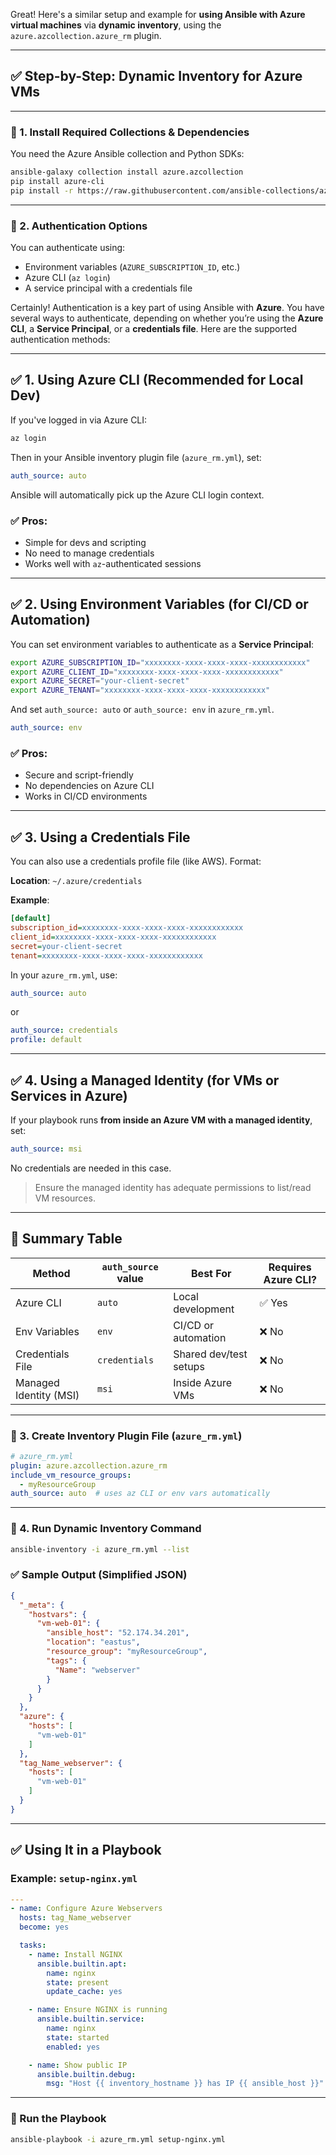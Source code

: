 Great! Here's a similar setup and example for **using Ansible with Azure virtual machines** via **dynamic inventory**, using the `azure.azcollection.azure_rm` plugin.

---

## ✅ Step-by-Step: Dynamic Inventory for Azure VMs

---

### 🔹 1. **Install Required Collections & Dependencies**

You need the Azure Ansible collection and Python SDKs:

```bash
ansible-galaxy collection install azure.azcollection
pip install azure-cli
pip install -r https://raw.githubusercontent.com/ansible-collections/azure.azcollection/main/requirements-azure.txt
```

---

### 🔹 2. **Authentication Options**

You can authenticate using:

* Environment variables (`AZURE_SUBSCRIPTION_ID`, etc.)
* Azure CLI (`az login`)
* A service principal with a credentials file

Certainly! Authentication is a key part of using Ansible with **Azure**. You have several ways to authenticate, depending on whether you’re using the **Azure CLI**, a **Service Principal**, or a **credentials file**. Here are the supported authentication methods:

---

## ✅ 1. **Using Azure CLI (Recommended for Local Dev)**

If you've logged in via Azure CLI:

```bash
az login
```

Then in your Ansible inventory plugin file (`azure_rm.yml`), set:

```yaml
auth_source: auto
```

Ansible will automatically pick up the Azure CLI login context.

### ✅ Pros:

* Simple for devs and scripting
* No need to manage credentials
* Works well with `az`-authenticated sessions

---

## ✅ 2. **Using Environment Variables (for CI/CD or Automation)**

You can set environment variables to authenticate as a **Service Principal**:

```bash
export AZURE_SUBSCRIPTION_ID="xxxxxxxx-xxxx-xxxx-xxxx-xxxxxxxxxxxx"
export AZURE_CLIENT_ID="xxxxxxxx-xxxx-xxxx-xxxx-xxxxxxxxxxxx"
export AZURE_SECRET="your-client-secret"
export AZURE_TENANT="xxxxxxxx-xxxx-xxxx-xxxx-xxxxxxxxxxxx"
```

And set `auth_source: auto` or `auth_source: env` in `azure_rm.yml`.

```yaml
auth_source: env
```

### ✅ Pros:

* Secure and script-friendly
* No dependencies on Azure CLI
* Works in CI/CD environments

---

## ✅ 3. **Using a Credentials File**

You can also use a credentials profile file (like AWS). Format:

**Location**: `~/.azure/credentials`

**Example**:

```ini
[default]
subscription_id=xxxxxxxx-xxxx-xxxx-xxxx-xxxxxxxxxxxx
client_id=xxxxxxxx-xxxx-xxxx-xxxx-xxxxxxxxxxxx
secret=your-client-secret
tenant=xxxxxxxx-xxxx-xxxx-xxxx-xxxxxxxxxxxx
```

In your `azure_rm.yml`, use:

```yaml
auth_source: auto
```

or

```yaml
auth_source: credentials
profile: default
```

---

## ✅ 4. **Using a Managed Identity (for VMs or Services in Azure)**

If your playbook runs **from inside an Azure VM with a managed identity**, set:

```yaml
auth_source: msi
```

No credentials are needed in this case.

> Ensure the managed identity has adequate permissions to list/read VM resources.

---

## 🔐 Summary Table

| Method                 | `auth_source` value | Best For               | Requires Azure CLI? |
| ---------------------- | ------------------- | ---------------------- | ------------------- |
| Azure CLI              | `auto`              | Local development      | ✅ Yes               |
| Env Variables          | `env`               | CI/CD or automation    | ❌ No                |
| Credentials File       | `credentials`       | Shared dev/test setups | ❌ No                |
| Managed Identity (MSI) | `msi`               | Inside Azure VMs       | ❌ No                |

---

### 🔹 3. **Create Inventory Plugin File** (`azure_rm.yml`)

```yaml
# azure_rm.yml
plugin: azure.azcollection.azure_rm
include_vm_resource_groups:
  - myResourceGroup
auth_source: auto  # uses az CLI or env vars automatically
```

---

### 🔹 4. **Run Dynamic Inventory Command**

```bash
ansible-inventory -i azure_rm.yml --list
```

### ✅ Sample Output (Simplified JSON)

```json
{
  "_meta": {
    "hostvars": {
      "vm-web-01": {
        "ansible_host": "52.174.34.201",
        "location": "eastus",
        "resource_group": "myResourceGroup",
        "tags": {
          "Name": "webserver"
        }
      }
    }
  },
  "azure": {
    "hosts": [
      "vm-web-01"
    ]
  },
  "tag_Name_webserver": {
    "hosts": [
      "vm-web-01"
    ]
  }
}
```

---

## ✅ Using It in a Playbook

### Example: `setup-nginx.yml`

```yaml
---
- name: Configure Azure Webservers
  hosts: tag_Name_webserver
  become: yes

  tasks:
    - name: Install NGINX
      ansible.builtin.apt:
        name: nginx
        state: present
        update_cache: yes

    - name: Ensure NGINX is running
      ansible.builtin.service:
        name: nginx
        state: started
        enabled: yes

    - name: Show public IP
      ansible.builtin.debug:
        msg: "Host {{ inventory_hostname }} has IP {{ ansible_host }}"
```

---

### 🔹 Run the Playbook

```bash
ansible-playbook -i azure_rm.yml setup-nginx.yml
```
